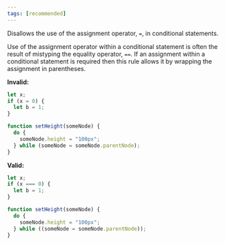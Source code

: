 ```yaml
---
tags: [recommended]
---
```


Disallows the use of the assignment operator, `=`, in conditional statements.

Use of the assignment operator within a conditional statement is often the
result of mistyping the equality operator, `==`. If an assignment within a
conditional statement is required then this rule allows it by wrapping the
assignment in parentheses.

**Invalid:**

```typescript
let x;
if (x = 0) {
  let b = 1;
}
```

```typescript
function setHeight(someNode) {
  do {
    someNode.height = "100px";
  } while (someNode = someNode.parentNode);
}
```

**Valid:**

```typescript
let x;
if (x === 0) {
  let b = 1;
}
```

```typescript
function setHeight(someNode) {
  do {
    someNode.height = "100px";
  } while ((someNode = someNode.parentNode));
}
```
